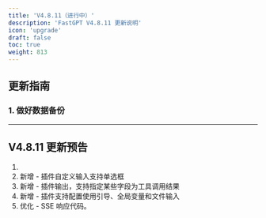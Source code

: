 ```yaml
---
title: 'V4.8.11（进行中）'
description: 'FastGPT V4.8.11 更新说明'
icon: 'upgrade'
draft: false
toc: true
weight: 813
---
```


## 更新指南

### 1. 做好数据备份

-------

## V4.8.11 更新预告

1. 
2. 新增 - 插件自定义输入支持单选框
3. 新增 - 插件输出，支持指定某些字段为工具调用结果
4. 新增 - 插件支持配置使用引导、全局变量和文件输入
5. 优化 - SSE 响应代码。
